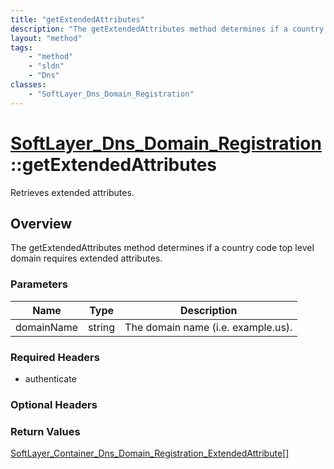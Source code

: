 ```yaml
---
title: "getExtendedAttributes"
description: "The getExtendedAttributes method determines if a country code top level domain requires extended attributes."
layout: "method"
tags:
    - "method"
    - "sldn"
    - "Dns"
classes:
    - "SoftLayer_Dns_Domain_Registration"
---
```

# [SoftLayer_Dns_Domain_Registration](/reference/services/SoftLayer_Dns_Domain_Registration)::getExtendedAttributes

Retrieves extended attributes.


## Overview 
The getExtendedAttributes method determines if a country code top level domain requires extended attributes. 

### Parameters 
|Name | Type | Description |
| --- | --- | --- |
|domainName| string| The domain name (i.e. example.us).|


### Required Headers
* authenticate

### Optional Headers

### Return Values
<a href='/reference/datatypes/SoftLayer_Container_Dns_Domain_Registration_ExtendedAttribute'>SoftLayer_Container_Dns_Domain_Registration_ExtendedAttribute[] </a>

